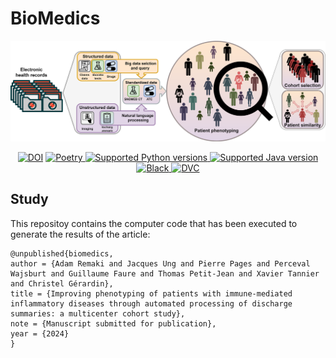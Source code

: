 # BioMedics


<div align="center">
    <img src="graphical_abstract.svg" alt="BioMedics">
<p align="center">
<a href="https://zenodo.org/badge/latestdoi/679397420"><img src="https://zenodo.org/badge/679397420.svg" alt="DOI"></a>
<a href="https://python-poetry.org/" target="_blank">
    <img src="https://img.shields.io/endpoint?url=https://python-poetry.org/badge/v0.json"
    alt="Poetry">
</a>
<a href="https://www.python.org/" target="_blank">
    <img src="https://img.shields.io/badge/python-%3E%3D%203.7.1%20%7C%20%3C%203.8-brightgreen" alt="Supported Python versions">
</a>
<a href="https://spark.apache.org/docs/2.4.8/" target="_blank">
    <img src="https://img.shields.io/badge/spark-2.4-brightgreen" alt="Supported Java version">
</a>
<a href="https://github.com/psf/black" target="_blank">
    <img src="https://img.shields.io/badge/code%20style-black-000000.svg" alt="Black">
</a>
    <a href="https://dvc.org" target="_blank">
    <img src="https://img.shields.io/badge/reproducibility-dvc-blue" alt="DVC">
</a>
</p>
</div>

## Study

This repositoy contains the computer code that has been executed to generate the results of the article:
```
@unpublished{biomedics,
author = {Adam Remaki and Jacques Ung and Pierre Pages and Perceval Wajsburt and Guillaume Faure and Thomas Petit-Jean and Xavier Tannier and Christel Gérardin},
title = {Improving phenotyping of patients with immune-mediated inflammatory diseases through automated processing of discharge summaries: a multicenter cohort study},
note = {Manuscript submitted for publication},
year = {2024}
}
```
